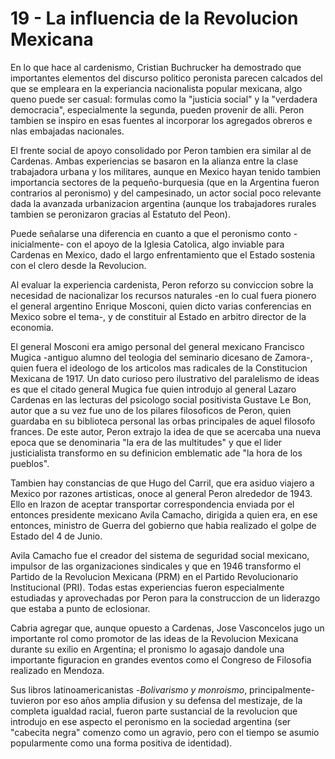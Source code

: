 # 19 - La influencia de la Revolucion Mexicana

En lo que hace al cardenismo, Cristian Buchrucker ha demostrado que importantes elementos del discurso politico peronista parecen calcados del que se empleara
en la experiancia nacionalista popular mexicana, algo queno puede ser casual:
formulas como la "justicia social" y la "verdadera democracia", especialmente la segunda, pueden provenir de alli.
Peron tambien se inspiro en esas fuentes al incorporar los agregados obreros e nlas embajadas nacionales.

El frente social de apoyo consolidado por Peron tambien era similar al de Cardenas.
Ambas experiencias se basaron en la alianza entre la clase trabajadora urbana y los militares,
aunque en Mexico hayan tenido tambien importancia sectores de la pequeño-burquesia (que en la Argentina fueron contrarios al peronismo) y del campesinado,
un actor social poco relevante dada la avanzada urbanizacion argentina (aunque los trabajadores rurales tambien se peronizaron gracias al Estatuto del Peon).

Puede señalarse una diferencia en cuanto a que el peronismo conto -inicialmente- con el apoyo de la Iglesia Catolica, algo inviable para Cardenas en Mexico,
dado el largo enfrentamiento que el Estado sostenia con el clero desde la Revolucion.

Al evaluar la experiencia cardenista, Peron reforzo su conviccion sobre la necesidad de nacionalizar los recursos naturales -en lo cual fuera pionero
el general argentino Enrique Mosconi, quien dicto varias conferencias en Mexico sobre el tema-, y de constituir al Estado en arbitro director de la economia.

El general Mosconi era amigo personal del general mexicano Francisco Mugica -antiguo alumno del teologia del seminario dicesano de Zamora-, quien fuera
el ideologo de los articolos mas radicales de la Constitucion Mexicana de 1917.
Un dato curioso pero ilustrativo del paralelismo de ideas es que el citado general Mugica fue quien introdujo al general Lazaro Cardenas en las lecturas
del psicologo social positivista Gustave Le Bon, autor que a su vez fue uno de los pilares filosoficos de Peron, quien guardaba en su biblioteca personal
las orbas principales de aquel filosofo frances.
De este autor, Peron extrajo la idea de que se acercaba una nueva epoca que se denominaria "la era de las multitudes" y que el lider justicialista
transformo en su definicion emblematic ade "la hora de los pueblos".

Tambien hay constancias de que Hugo del Carril, que era asiduo viajero a Mexico por razones artisticas, onoce al general Peron alrededor de 1943.
Ello en lrazon de aceptar transportar correspondencia enviada por el entonces presidente mexicano Avila Camacho, dirigida a quien era, en ese entonces,
ministro de Guerra del gobierno que habia realizado el golpe de Estado del 4 de Junio.

Avila Camacho fue el creador del sistema de seguridad social mexicano, impulsor de las organizaciones sindicales y que en 1946 transformo el Partido de la 
Revolucion Mexicana (PRM) en el Partido Revolucionario Institucional (PRI).
Todas estas experiencias fueron especialmente estudiadas y aprovechadas por Peron para la construccion de un liderazgo que estaba a punto de eclosionar.

Cabria agregar que, aunque opuesto a Cardenas, Jose Vasconcelos jugo un importante rol como promotor de las ideas de la Revolucion Mexicana durante su exilio
en Argentina; el pronismo lo agasajo dandole una importante figuracion en grandes eventos como el Congreso de Filosofia realizado en Mendoza.

Sus libros latinoamericanistas -_Bolivarismo y monroismo_, principalmente- tuvieron por eso años amplia difusion y su defensa del mestizaje, de la completa
igualdad racial, fueron parte sustancial de la revolucion que introdujo en ese aspecto el peronismo en la sociedad argentina (ser "cabecita negra" comenzo
como un agravio, pero con el tiempo se asumio popularmente como una forma positiva de identidad).
